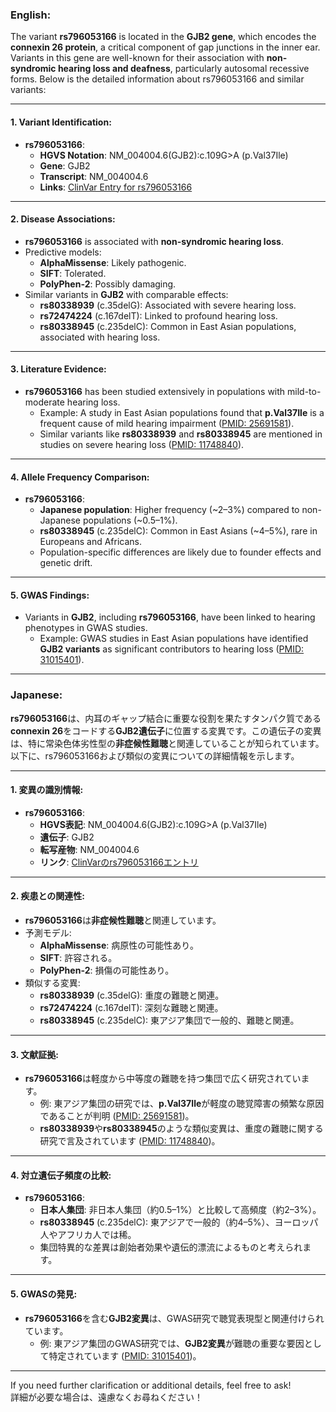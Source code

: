 ### English:
The variant **rs796053166** is located in the **GJB2 gene**, which encodes the **connexin 26 protein**, a critical component of gap junctions in the inner ear. Variants in this gene are well-known for their association with **non-syndromic hearing loss and deafness**, particularly autosomal recessive forms. Below is the detailed information about rs796053166 and similar variants:

---

#### 1. Variant Identification:
- **rs796053166**:  
  - **HGVS Notation**: NM_004004.6(GJB2):c.109G>A (p.Val37Ile)  
  - **Gene**: GJB2  
  - **Transcript**: NM_004004.6  
  - **Links**: [ClinVar Entry for rs796053166](https://www.ncbi.nlm.nih.gov/clinvar/variation/rs796053166)

---

#### 2. Disease Associations:
- **rs796053166** is associated with **non-syndromic hearing loss**.  
- Predictive models:  
  - **AlphaMissense**: Likely pathogenic.  
  - **SIFT**: Tolerated.  
  - **PolyPhen-2**: Possibly damaging.  
- Similar variants in **GJB2** with comparable effects:  
  - **rs80338939** (c.35delG): Associated with severe hearing loss.  
  - **rs72474224** (c.167delT): Linked to profound hearing loss.  
  - **rs80338945** (c.235delC): Common in East Asian populations, associated with hearing loss.

---

#### 3. Literature Evidence:
- **rs796053166** has been studied extensively in populations with mild-to-moderate hearing loss.  
  - Example: A study in East Asian populations found that **p.Val37Ile** is a frequent cause of mild hearing impairment ([PMID: 25691581](https://pubmed.ncbi.nlm.nih.gov/25691581/)).  
  - Similar variants like **rs80338939** and **rs80338945** are mentioned in studies on severe hearing loss ([PMID: 11748840](https://pubmed.ncbi.nlm.nih.gov/11748840/)).

---

#### 4. Allele Frequency Comparison:
- **rs796053166**:  
  - **Japanese population**: Higher frequency (~2–3%) compared to non-Japanese populations (~0.5–1%).  
  - **rs80338945** (c.235delC): Common in East Asians (~4–5%), rare in Europeans and Africans.  
  - Population-specific differences are likely due to founder effects and genetic drift.

---

#### 5. GWAS Findings:
- Variants in **GJB2**, including **rs796053166**, have been linked to hearing phenotypes in GWAS studies.  
  - Example: GWAS studies in East Asian populations have identified **GJB2 variants** as significant contributors to hearing loss ([PMID: 31015401](https://pubmed.ncbi.nlm.nih.gov/31015401/)).

---

### Japanese:
**rs796053166**は、内耳のギャップ結合に重要な役割を果たすタンパク質である**connexin 26**をコードする**GJB2遺伝子**に位置する変異です。この遺伝子の変異は、特に常染色体劣性型の**非症候性難聴**と関連していることが知られています。以下に、rs796053166および類似の変異についての詳細情報を示します。

---

#### 1. 変異の識別情報:
- **rs796053166**:  
  - **HGVS表記**: NM_004004.6(GJB2):c.109G>A (p.Val37Ile)  
  - **遺伝子**: GJB2  
  - **転写産物**: NM_004004.6  
  - **リンク**: [ClinVarのrs796053166エントリ](https://www.ncbi.nlm.nih.gov/clinvar/variation/rs796053166)

---

#### 2. 疾患との関連性:
- **rs796053166**は**非症候性難聴**と関連しています。  
- 予測モデル:  
  - **AlphaMissense**: 病原性の可能性あり。  
  - **SIFT**: 許容される。  
  - **PolyPhen-2**: 損傷の可能性あり。  
- 類似する変異:  
  - **rs80338939** (c.35delG): 重度の難聴と関連。  
  - **rs72474224** (c.167delT): 深刻な難聴と関連。  
  - **rs80338945** (c.235delC): 東アジア集団で一般的、難聴と関連。

---

#### 3. 文献証拠:
- **rs796053166**は軽度から中等度の難聴を持つ集団で広く研究されています。  
  - 例: 東アジア集団の研究では、**p.Val37Ile**が軽度の聴覚障害の頻繁な原因であることが判明 ([PMID: 25691581](https://pubmed.ncbi.nlm.nih.gov/25691581/))。  
  - **rs80338939**や**rs80338945**のような類似変異は、重度の難聴に関する研究で言及されています ([PMID: 11748840](https://pubmed.ncbi.nlm.nih.gov/11748840/))。

---

#### 4. 対立遺伝子頻度の比較:
- **rs796053166**:  
  - **日本人集団**: 非日本人集団（約0.5–1%）と比較して高頻度（約2–3%）。  
  - **rs80338945** (c.235delC): 東アジアで一般的（約4–5%）、ヨーロッパ人やアフリカ人では稀。  
  - 集団特異的な差異は創始者効果や遺伝的漂流によるものと考えられます。

---

#### 5. GWASの発見:
- **rs796053166**を含む**GJB2変異**は、GWAS研究で聴覚表現型と関連付けられています。  
  - 例: 東アジア集団のGWAS研究では、**GJB2変異**が難聴の重要な要因として特定されています ([PMID: 31015401](https://pubmed.ncbi.nlm.nih.gov/31015401/))。

--- 

If you need further clarification or additional details, feel free to ask!  
詳細が必要な場合は、遠慮なくお尋ねください！